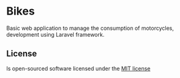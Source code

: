 # Bikes

Basic web application to manage the consumption of motorcycles, development using Laravel framework.

## License

Is open-sourced software licensed under the <a href="https://opensource.org/licenses/MIT">MIT license</a>